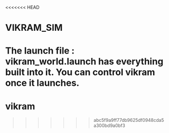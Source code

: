 <<<<<<< HEAD
# VIKRAM_SIM

The launch file : vikram_world.launch has everything built into it.
You can control vikram once it launches.
=======
# vikram
>>>>>>> abc5f9a9ff77db9625df0948cda5a300bd9a0bf3
